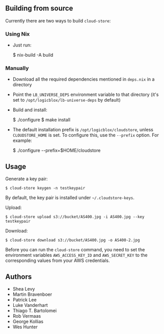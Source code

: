 ## Building from source

Currently there are two ways to build `cloud-store`:

### Using Nix

- Just run:


    $ nix-build -A build


### Manually

- Download all the required dependencies mentioned in `deps.nix` in a directory
- Point the `LB_UNIVERSE_DEPS` environment variable to that directory (it's set to 
`/opt/logicblox/lb-universe-deps` by default)
- Build and install:


    $ ./configure
    $ make install


- The default installation prefix is `/opt/logicblox/cloudstore`, unless `CLOUDSTORE_HOME`
is set. To configure this, use the `--prefix` option. For example:


    $ ./configure --prefix=$HOME/cloudstore


## Usage

Generate a key pair:

    $ cloud-store keygen -n testkeypair

By default, the key pair is installed under `~/.cloudstore-keys`.

Upload:

    $ cloud-store upload s3://bucket/AS400.jpg -i AS400.jpg --key testkeypair

Download:

    $ cloud-store download s3://bucket/AS400.jpg -o AS400-2.jpg

Before you can run the `cloud-store` command, you need to set the environment variables 
`AWS_ACCESS_KEY_ID` and `AWS_SECRET_KEY` to the corresponding values from your AWS credentials.

## Authors

  * Shea Levy
  * Martin Bravenboer
  * Patrick Lee
  * Luke Vanderhart
  * Thiago T. Bartolomei
  * Rob Vermaas
  * George Kollias
  * Wes Hunter
